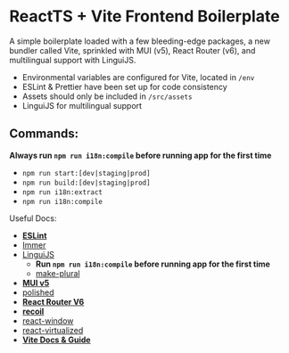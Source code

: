 # ReactTS + Vite Frontend Boilerplate

A simple boilerplate loaded with a few bleeding-edge packages, a new bundler called Vite, sprinkled with MUI (v5), React Router (v6), and multilingual support with LinguiJS.

- Environmental variables are configured for Vite, located in `/env`
- ESLint & Prettier have been set up for code consistency
- Assets should only be included in `/src/assets`
- LinguiJS for multilingual support


## Commands:

**Always run `npm run i18n:compile` before running app for the first time**

- `npm run start:[dev|staging|prod]`
- `npm run build:[dev|staging|prod]`
- `npm run i18n:extract`
- `npm run i18n:compile`


Useful Docs:

- **[ESLint](https://eslint.org/docs/rules/)**
- [Immer](https://immerjs.github.io/immer/)
- [LinguiJS](https://lingui.js.org/)
    - **Run `npm run i18n:compile` before running app for the first time**
    - [make-plural](https://github.com/eemeli/make-plural/tree/master/packages/plurals)
- **[MUI v5](https://mui.com/)**
- [polished](https://polished.js.org/docs/)
- **[React Router V6](https://reactrouter.com/docs/en/v6)**
- **[recoil](https://recoiljs.org/)**
- [react-window](https://react-window.vercel.app/#/examples/list/fixed-size)
- [react-virtualized](https://github.com/bvaughn/react-virtualized/blob/master/docs/AutoSizer.md)
- **[Vite Docs & Guide](https://vitejs.dev/guide/)**